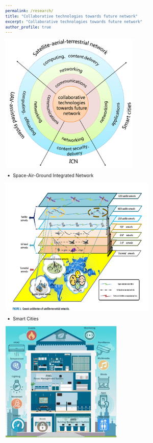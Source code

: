 ```yaml
---
permalink: /research/
title: "Collaborative technologies towards future network"
excerpt: "Collaborative technologies towards future network"
author_profile: true
---
```


<img src="/images/framework.png" height="400" width="400">


* Space-Air-Ground Integrated Network  

<img src="/images/stn.png" height="400" width="450">


* Smart Cities  

<img src="/images/smc.png" height="350" width="350">


